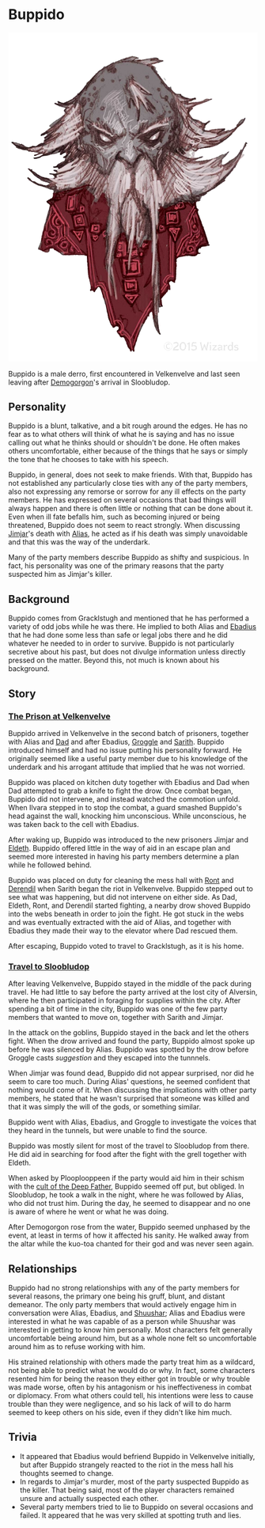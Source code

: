 # Buppido

![Buppido](Buppido.png)

Buppido is a male derro, first encountered in Velkenvelve and last seen leaving after [Demogorgon](../../lore/demon_lords/demogorgon.md)'s arrival in Sloobludop.

## Personality
Buppido is a blunt, talkative, and a bit rough around the edges. He has no fear as to what others will think of what he is saying and has no issue calling out what he thinks should or shouldn't be done. He often makes others uncomfortable, either because of the things that he says or simply the tone that he chooses to take with his speech.

Buppido, in general, does not seek to make friends. With that, Buppido has not established any particularly close ties with any of the party members, also not expressing any remorse or sorrow for any ill effects on the party members. He has expressed on several occasions that bad things will always happen and there is often little or nothing that can be done about it. Even when ill fate befalls him, such as becoming injured or being threatened, Buppido does not seem to react strongly. When discussing [Jimjar](jimjar.md)'s death with [Alias](../pcs/alias.md), he acted as if his death was simply unavoidable and that this was the way of the underdark.

Many of the party members describe Buppido as shifty and suspicious. In fact, his personality was one of the primary reasons that the party suspected him as Jimjar's killer.

## Background
Buppido comes from Gracklstugh and mentioned that he has performed a variety of odd jobs while he was there. He implied to both Alias and [Ebadius](../pcs/ebadius.md) that he had done some less than safe or legal jobs there and he did whatever he needed to in order to survive. Buppido is not particularly secretive about his past, but does not divulge information unless directly pressed on the matter. Beyond this, not much is known about his background.

## Story
### [The Prison at Velkenvelve](../../sessions/arc01/info.md)
Buppido arrived in Velkenvelve in the second batch of prisoners, together with Alias and [Dad](../pcs/dad.md) and after Ebadius, [Groggle](../pcs/groggle.md) and [Sarith](sarith.md). Buppido introduced himself and had no issue putting his personality forward. He originally seemed like a useful party member due to his knowledge of the underdark and his arrogant attitude that implied that he was not worried.

Buppido was placed on kitchen duty together with Ebadius and Dad when Dad attempted to grab a knife to fight the drow. Once combat began, Buppido did not intervene, and instead watched the commotion unfold. When Ilvara stepped in to stop the combat, a guard smashed Buppido's head against the wall, knocking him unconscious. While unconscious, he was taken back to the cell with Ebadius.

After waking up, Buppido was introduced to the new prisoners Jimjar and [Eldeth](eldeth.md). Buppido offered little in the way of aid in an escape plan and seemed more interested in having his party members determine a plan while he followed behind.

Buppido was placed on duty for cleaning the mess hall with [Ront](ront.md) and [Derendil](derendil.md) when Sarith began the riot in Velkenvelve. Buppido stepped out to see what was happening, but did not intervene on either side. As Dad, Eldeth, Ront, and Derendil started fighting, a nearby drow shoved Buppido into the webs beneath in order to join the fight. He got stuck in the webs and was eventually extracted with the aid of Alias, and together with Ebadius they made their way to the elevator where Dad rescued them.

After escaping, Buppido voted to travel to Gracklstugh, as it is his home.

### [Travel to Sloobludop](../../sessions/arc02/info.md)
After leaving Velkenvelve, Buppido stayed in the middle of the pack during travel. He had little to say before the party arrived at the lost city of Alversin, where he then participated in foraging for supplies within the city. After spending a bit of time in the city, Buppido was one of the few party members that wanted to move on, together with Sarith and Jimjar.

In the attack on the goblins, Buppido stayed in the back and let the others fight. When the drow arrived and found the party, Buppido almost spoke up before he was silenced by Alias. Buppido was spotted by the drow before Groggle casts *suggestion* and they escaped into the tunnnels.

When Jimjar was found dead, Buppido did not appear surprised, nor did he seem to care too much. During Alias' questions, he seemed confident that nothing would come of it. When discussing the implications with other party members, he stated that he wasn't surprised that someone was killed and that it was simply the will of the gods, or something similar. 

Buppido went with Alias, Ebadius, and Groggle to investigate the voices that they heard in the tunnels, but were unable to find the source.

Buppido was mostly silent for most of the travel to Sloobludop from there. He did aid in searching for food after the fight with the grell together with Eldeth.

When asked by Plooplooppeen if the party would aid him in their schism with the [cult of the Deep Father](../../lore/organizations/deepfather.md), Buppido seemed off put, but obliged. In Sloobludop, he took a walk in the night, where he was followed by Alias, who did not trust him. During the day, he seemed to disappear and no one is aware of where he went or what he was doing.

After Demogorgon rose from the water, Buppido seemed unphased by the event, at least in terms of how it affected his sanity. He walked away from the altar while the kuo-toa chanted for their god and was never seen again.

## Relationships
Buppido had no strong relationships with any of the party members for several reasons, the primary one being his gruff, blunt, and distant demeanor. The only party members that would actively engage him in conversation were Alias, Ebadius, and [Shuushar](shuushar.md); Alias and Ebadius were interested in what he was capable of as a person while Shuushar was interested in getting to know him personally. Most characters felt generally uncomfortable being around him, but as a whole none felt so uncomfortable around him as to refuse working with him.

His strained relationship with others made the party treat him as a wildcard, not being able to predict what he would do or why. In fact, some characters resented him for being the reason they either got in trouble or why trouble was made worse, often by his antagonism or his ineffectiveness in combat or diplomacy. From what others could tell, his intentions were less to cause trouble than they were negligence, and so his lack of will to do harm seemed to keep others on his side, even if they didn't like him much.

## Trivia
* It appeared that Ebadius would befriend Buppido in Velkenvelve initially, but after Buppido strangely reacted to the riot in the mess hall his thoughts seemed to change.
* In regards to Jimjar's murder, most of the party suspected Buppido as the killer. That being said, most of the player characters remained unsure and actually suspected each other.
* Several party members tried to lie to Buppido on several occasions and failed. It appeared that he was very skilled at spotting truth and lies.
